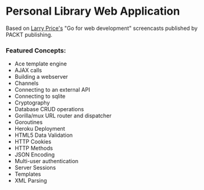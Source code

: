 # Personal Library Web Application
Based on [Larry Price's](https://github.com/larryprice) "Go for web development" screencasts published by PACKT publishing.


### Featured Concepts:
 * Ace template engine
 * AJAX calls
 * Building a webserver
 * Channels
 * Connecting to an external API
 * Connecting to sqlite
 * Cryptography
 * Database CRUD operations
 * Gorilla/mux URL router and dispatcher
 * Goroutines
 * Heroku Deployment
 * HTML5 Data Validation
 * HTTP Cookies
 * HTTP Methods
 * JSON Encoding
 * Multi-user authentication
 * Server Sessions
 * Templates
 * XML Parsing
